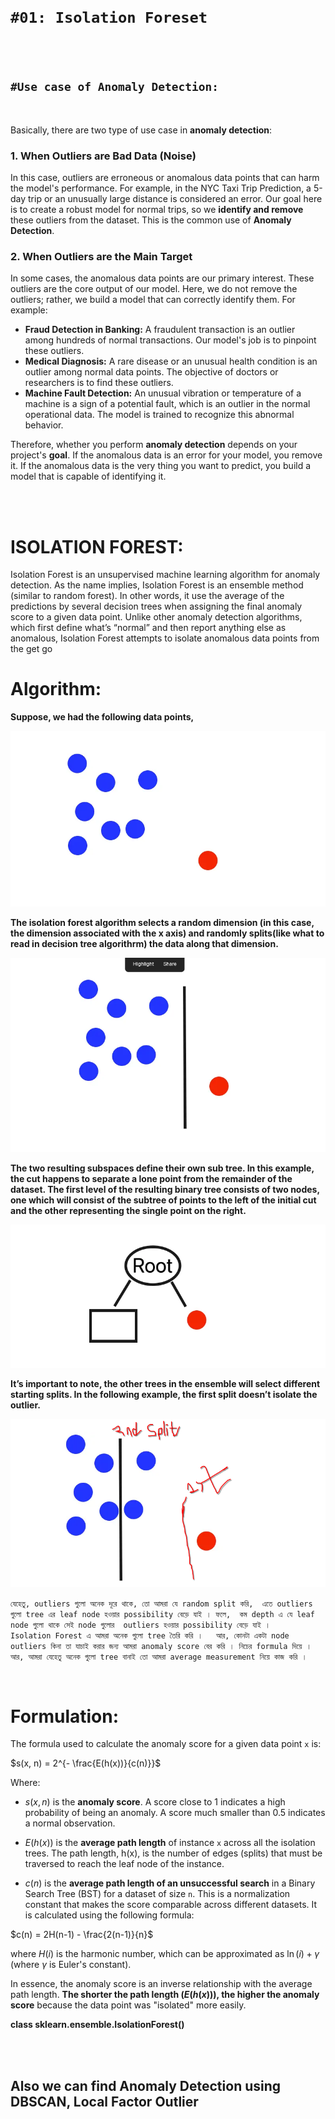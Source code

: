 <br>
<br>

# `#01: Isolation Foreset`

<br>
<br>

## `#Use case of Anomaly Detection:`

<br>

Basically, there are two type of use case in **anomaly detection**:

### 1. When Outliers are Bad Data (Noise)

In this case, outliers are erroneous or anomalous data points that can harm the model's performance. For example, in the NYC Taxi Trip Prediction, a 5-day trip or an unusually large distance is considered an error. Our goal here is to create a robust model for normal trips, so we **identify and remove** these outliers from the dataset. This is the common use of **Anomaly Detection**.


### 2. When Outliers are the Main Target

In some cases, the anomalous data points are our primary interest. These outliers are the core output of our model. Here, we do not remove the outliers; rather, we build a model that can correctly identify them. For example:

* **Fraud Detection in Banking:** A fraudulent transaction is an outlier among hundreds of normal transactions. Our model's job is to pinpoint these outliers.
* **Medical Diagnosis:** A rare disease or an unusual health condition is an outlier among normal data points. The objective of doctors or researchers is to find these outliers.
* **Machine Fault Detection:** An unusual vibration or temperature of a machine is a sign of a potential fault, which is an outlier in the normal operational data. The model is trained to recognize this abnormal behavior.

Therefore, whether you perform **anomaly detection** depends on your project's **goal**. If the anomalous data is an error for your model, you remove it. If the anomalous data is the very thing you want to predict, you build a model that is capable of identifying it.

<br>
<br>

# ISOLATION FOREST:

Isolation Forest is an unsupervised machine learning algorithm for anomaly detection. As the name implies, Isolation Forest is an ensemble method (similar to random forest). In other words, it use the average of the predictions by several decision trees when assigning the final anomaly score to a given data point. Unlike other anomaly detection algorithms, which first define what’s “normal” and then report anything else as anomalous, Isolation Forest attempts to isolate anomalous data points from the get go


# Algorithm:

**Suppose, we had the following data points,**


![image](img/img01.png)

**The isolation forest algorithm selects a random dimension (in this case, the dimension associated with the x axis) and randomly splits(like what to read in decision tree algorithrm) the data along that dimension.**

![image](img/img02.png)

**The two resulting subspaces define their own sub tree. In this example, the cut happens to separate a lone point from the remainder of the dataset. The first level of the resulting binary tree consists of two nodes, one which will consist of the subtree of points to the left of the initial cut and the other representing the single point on the right.**

![image](img/img03.png)

**It’s important to note, the other trees in the ensemble will select different starting splits. In the following example, the first split doesn’t isolate the outlier.**

![image](img/img04.png)

`যেহেতু, outliers গুলো অনেক দূরে থাকে, তো আমরা যে random split করি,  এতে outliers গুলো tree এর leaf node হওয়ার possibility বেড়ে যাই । ফলে,  কম depth এ যে leaf node গুলো থাকে সেই node গুলোর  outliers হওয়ার possibility বেড়ে যাই ।    Isolation Forest এ আমরা অনেক গুলো tree তৈরি করি ।   আর, কোনটা একটা node outliers কিনা তা যাচাই করার জন্য আমরা anomaly score বের করি । নিচের formula দিয়ে । আর, আমরা যেহেতু অনেক গুলো tree বানাই তো আমরা average measurement নিয়ে কাজ করি ।    `


<br>

# Formulation:
The formula used to calculate the anomaly score for a given data point `x` is:

$s(x, n) = 2^{- \frac{E(h(x))}{c(n)}}$

Where:

* $s(x, n)$ is the **anomaly score**. A score close to 1 indicates a high probability of being an anomaly. A score much smaller than 0.5 indicates a normal observation.

* $E(h(x))$ is the **average path length** of instance `x` across all the isolation trees. The path length, h(x), is the number of edges (splits) that must be traversed to reach the leaf node of the instance.

* $c(n)$ is the **average path length of an unsuccessful search** in a Binary Search Tree (BST) for a dataset of size `n`. This is a normalization constant that makes the score comparable across different datasets. It is calculated using the following formula:

$c(n) = 2H(n-1) - \frac{2(n-1)}{n}$

where $H(i)$ is the harmonic number, which can be approximated as $\ln(i) + \gamma$ (where $\gamma$ is Euler's constant).

In essence, the anomaly score is an inverse relationship with the average path length. **The shorter the path length ($E(h(x))$), the higher the anomaly score** because the data point was "isolated" more easily.

**class sklearn.ensemble.IsolationForest()**

<br>
<br>

## Also we can find Anomaly Detection using **DBSCAN**, **Local Factor Outlier**

<br>
<br>
